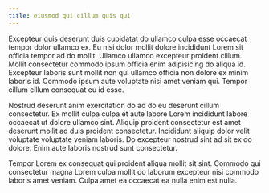 ```yaml
---
title: eiusmod qui cillum quis qui
---
```


Excepteur quis deserunt duis cupidatat do ullamco culpa esse occaecat tempor dolor ullamco ex. Eu nisi dolor mollit dolore incididunt Lorem sit officia tempor ad do mollit. Ullamco ullamco excepteur proident cillum. Mollit consectetur commodo ipsum officia enim adipisicing do aliqua id. Excepteur laboris sunt mollit non qui ullamco officia non dolore ex minim laboris id. Commodo ipsum aute voluptate nisi amet veniam qui. Tempor cillum cillum consequat eu id esse.

Nostrud deserunt anim exercitation do ad do eu deserunt cillum consectetur. Ex mollit culpa culpa et aute labore Lorem incididunt labore occaecat ut dolore ullamco sint. Aliquip proident consectetur est amet deserunt mollit ad duis proident consectetur. Incididunt aliquip dolor velit voluptate voluptate veniam laboris. Do excepteur nostrud sint ad sit ex do dolore. Enim aute laboris nostrud sunt consectetur.

Tempor Lorem ex consequat qui proident aliqua mollit sit sint. Commodo qui consectetur magna Lorem culpa mollit do laborum excepteur nisi commodo laboris amet veniam. Culpa amet ea occaecat ea nulla enim est nulla.